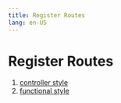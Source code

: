 ```yaml
---
title: Register Routes
lang: en-US
---
```


# Register Routes

1. [controller style](ctrl_style/README.md)
2. [functional style](functional_style/README.md)
